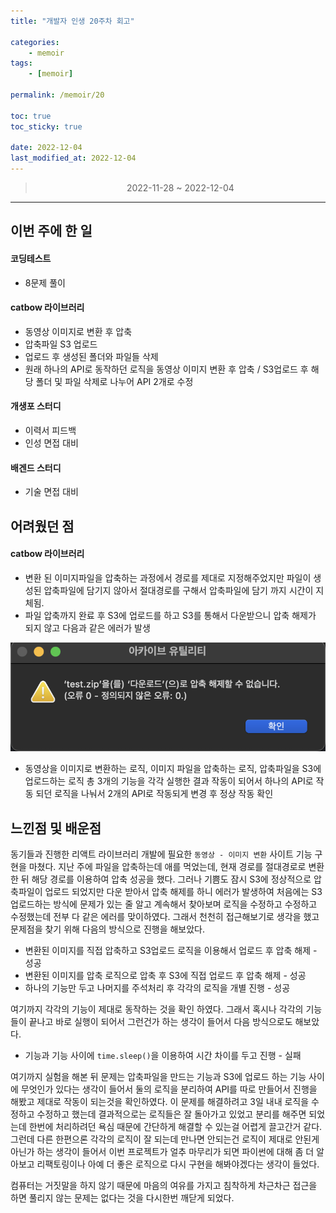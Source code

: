 ```yaml
---
title: "개발자 인생 20주차 회고"

categories:
    - memoir
tags:
    - [memoir]

permalink: /memoir/20

toc: true
toc_sticky: true

date: 2022-12-04
last_modified_at: 2022-12-04
---
```



> <center> 2022-11-28 ~ 2022-12-04 </center>


---


## 이번 주에 한 일

#### 코딩테스트
- 8문제 풀이

#### catbow 라이브러리
- 동영상 이미지로 변환 후 압축
- 압축파일 S3 업로드
- 업로드 후 생성된 폴더와 파일들 삭제
- 원래 하나의 API로 동작하던 로직을 동영상 이미지 변환 후 압축 / S3업로드 후 해당 폴더 및 파일 삭제로 나누어 API 2개로 수정

#### 개생포 스터디
- 이력서 피드백
- 인성 면접 대비

#### 배겐드 스터디
- 기술 면접 대비

## 어려웠던 점

#### catbow 라이브러리

- 변환 된 이미지파일을 압축하는 과정에서 경로를 제대로 지정해주었지만 파일이 생성된 압축파일에 담기지 않아서 절대경로를 구해서 압축파일에 담기 까지 시간이 지체됨.
- 파일 압축까지 완료 후 S3에 업로드를 하고 S3를 통해서 다운받으니 압축 해제가 되지 않고 다음과 같은 에러가 발생

![Alt text](../../assets/images/posts_img/memoir/2022-12-04-zipError.png)

- 동영상을 이미지로 변환하는 로직, 이미지 파일을 압축하는 로직, 압축파일을 S3에 업로드하는 로직 총 3개의 기능을 각각 실행한 결과 작동이 되어서 하나의 API로 작동 되던 로직을 나눠서 2개의 API로 작동되게 변경 후 정상 작동 확인

## 느낀점 및 배운점

동기들과 진행한 리액트 라이브러리 개발에 필요한 `동영상 - 이미지 변환` 사이트 기능 구현을 마쳤다. 지난 주에 파일을 압축하는데 애를 먹었는데, 현재 경로를 절대경로로 변환한 뒤 해당 경로를 이용하여 압축 성공을 했다. 그러나 기쁨도 잠시 S3에 정상적으로 압축파일이 업로드 되었지만 다운 받아서 압축 해제를 하니 에러가 발생하여 처음에는 S3 업로드하는 방식에 문제가 있는 줄 알고 계속해서 찾아보며 로직을 수정하고 수정하고 수정했는데 전부 다 같은 에러를 맞이하였다. 그래서 천천히 접근해보기로 생각을 했고 문제점을 찾기 위해 다음의 방식으로 진행을 해보았다.

- 변환된 이미지를 직접 압축하고 S3업로드 로직을 이용해서 업로드 후 압축 해제 - 성공
- 변환된 이미지를 압축 로직으로 압축 후 S3에 직접 업로드 후 압축 해제 -  성공
- 하나의 기능만 두고 나머지를 주석처리 후 각각의 로직을 개별 진행 - 성공

여기까지 각각의 기능이 제대로 동작하는 것을 확인 하였다. 그래서 혹시나 각각의 기능들이 끝나고 바로 실행이 되어서 그런건가 하는 생각이 들어서 다음 방식으로도 해보았다.

- 기능과 기능 사이에 `time.sleep()`을 이용하여 시간 차이를 두고 진행 - 실패

여기까지 실험을 해본 뒤 문제는 압축파일을 만드는 기능과 S3에 업로드 하는 기능 사이에 무엇인가 있다는 생각이 들어서 둘의 로직을 분리하여 API를 따로 만들어서 진행을 해봤고 제대로 작동이 되는것을 확인하였다. 이 문제를 해결하려고 3일 내내 로직을 수정하고 수정하고 했는데 결과적으로는 로직들은 잘 돌아가고 있었고 분리를 해주면 되었는데 한번에 처리하려던 욕심 때문에 간단하게 해결할 수 있는걸 어렵게 끌고간거 같다. 그런데 다른 한편으론 각각의 로직이 잘 되는데 만나면 안되는건 로직이 제대로 안된게 아닌가 하는 생각이 들어서 이번 프로젝트가 얼추 마무리가 되면 파이썬에 대해 좀 더 알아보고 리팩토링이나 아예 더 좋은 로직으로 다시 구현을 해봐야겠다는 생각이 들었다. 

컴퓨터는 거짓말을 하지 않기 때문에 마음의 여유를 가지고 침착하게 차근차근 접근을 하면 풀리지 않는 문제는 없다는 것을 다시한번 깨닫게 되었다.